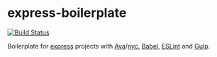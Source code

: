 # express-boilerplate

[![Build Status](https://travis-ci.org/gusmonod/express-boilerplate.svg?branch=master)](https://travis-ci.org/gusmonod/express-boilerplate)

Boilerplate for [express](https://expressjs.com) projects with
[Ava](https://github.com/avajs/ava)/[nyc](https://github.com/bcoe/nyc),
[Babel](https://babeljs.io), [ESLint](https://eslint.org) and
[Gulp](https://gulpjs.com/).
